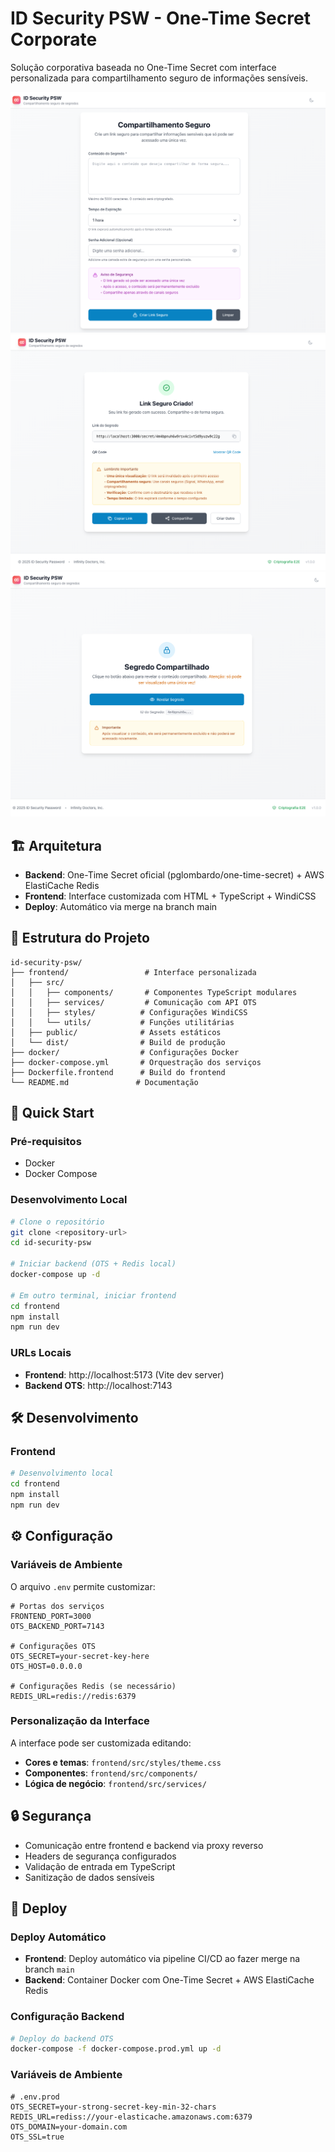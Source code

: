 # ID Security PSW - One-Time Secret Corporate

Solução corporativa baseada no One-Time Secret com interface personalizada para compartilhamento seguro de informações sensíveis.

<img src="./screenshot-1.png" />
<img src="./screenshot-2.png" />
<img src="./screenshot-3.png" />

## 🏗️ Arquitetura

- **Backend**: One-Time Secret oficial (pglombardo/one-time-secret) + AWS ElastiCache Redis
- **Frontend**: Interface customizada com HTML + TypeScript + WindiCSS
- **Deploy**: Automático via merge na branch main

## 📁 Estrutura do Projeto

```
id-security-psw/
├── frontend/                 # Interface personalizada
│   ├── src/
│   │   ├── components/       # Componentes TypeScript modulares
│   │   ├── services/         # Comunicação com API OTS
│   │   ├── styles/          # Configurações WindiCSS
│   │   └── utils/           # Funções utilitárias
│   ├── public/              # Assets estáticos
│   └── dist/                # Build de produção
├── docker/                  # Configurações Docker
├── docker-compose.yml       # Orquestração dos serviços
├── Dockerfile.frontend      # Build do frontend
└── README.md               # Documentação
```

## 🚀 Quick Start

### Pré-requisitos
- Docker
- Docker Compose

### Desenvolvimento Local

```bash
# Clone o repositório
git clone <repository-url>
cd id-security-psw

# Iniciar backend (OTS + Redis local)
docker-compose up -d

# Em outro terminal, iniciar frontend
cd frontend
npm install
npm run dev
```

### URLs Locais

- **Frontend**: http://localhost:5173 (Vite dev server)
- **Backend OTS**: http://localhost:7143

## 🛠️ Desenvolvimento

### Frontend

```bash
# Desenvolvimento local
cd frontend
npm install
npm run dev
```

## ⚙️ Configuração

### Variáveis de Ambiente

O arquivo `.env` permite customizar:

```env
# Portas dos serviços
FRONTEND_PORT=3000
OTS_BACKEND_PORT=7143

# Configurações OTS
OTS_SECRET=your-secret-key-here
OTS_HOST=0.0.0.0

# Configurações Redis (se necessário)
REDIS_URL=redis://redis:6379
```

### Personalização da Interface

A interface pode ser customizada editando:

- **Cores e temas**: `frontend/src/styles/theme.css`
- **Componentes**: `frontend/src/components/`
- **Lógica de negócio**: `frontend/src/services/`

## 🔒 Segurança

- Comunicação entre frontend e backend via proxy reverso
- Headers de segurança configurados
- Validação de entrada em TypeScript
- Sanitização de dados sensíveis

## 🚀 Deploy

### Deploy Automático
- **Frontend**: Deploy automático via pipeline CI/CD ao fazer merge na branch `main`
- **Backend**: Container Docker com One-Time Secret + AWS ElastiCache Redis

### Configuração Backend

```bash
# Deploy do backend OTS
docker-compose -f docker-compose.prod.yml up -d
```

### Variáveis de Ambiente

```env
# .env.prod
OTS_SECRET=your-strong-secret-key-min-32-chars
REDIS_URL=rediss://your-elasticache.amazonaws.com:6379
OTS_DOMAIN=your-domain.com
OTS_SSL=true
```